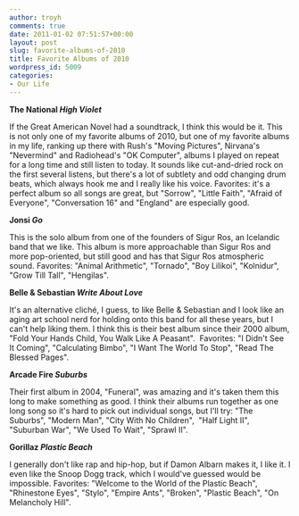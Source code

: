 ```yaml
---
author: troyh
comments: true
date: 2011-01-02 07:51:57+00:00
layout: post
slug: favorite-albums-of-2010
title: Favorite Albums of 2010
wordpress_id: 5009
categories:
- Our Life
---
```




**The National _High Violet_**

If the Great American Novel had a soundtrack, I think this would be it. This is not only one of my favorite albums of 2010, but one of my favorite albums in my life, ranking up there with Rush's "Moving Pictures", Nirvana's "Nevermind" and Radiohead's "OK Computer", albums I played on repeat for a long time and still listen to today. It sounds like cut-and-dried rock on the first several listens, but there's a lot of subtlety and odd changing drum beats, which always hook me and I really like his voice. Favorites: it's a perfect album so all songs are great, but "Sorrow", "Little Faith", "Afraid of Everyone", "Conversation 16" and "England" are especially good.



**Jonsi _Go_**

This is the solo album from one of the founders of Sigur Ros, an Icelandic band that we like. This album is more approachable than Sigur Ros and more pop-oriented, but still good and has that Sigur Ros atmospheric sound. Favorites: "Animal Arithmetic", "Tornado", "Boy Lilikoi", "Kolnidur", "Grow Till Tall", "Hengilas".



**Belle & Sebastian _Write About Love_**

It's an alternative cliché, I guess, to like Belle & Sebastian and I look like an aging art school nerd for holding onto this band for all these years, but I can't help liking them. I think this is their best album since their 2000 album, "Fold Your Hands Child, You Walk Like A Peasant".  Favorites: "I Didn't See It Coming", "Calculating Bimbo", "I Want The World To Stop", "Read The Blessed Pages".



**Arcade Fire _Suburbs_**

Their first album in 2004, "Funeral", was amazing and it's taken them this long to make something as good. I think their albums run together as one long song so it's hard to pick out individual songs, but I'll try: "The Suburbs", "Modern Man", "City With No Children",  "Half Light II", "Suburban War", "We Used To Wait", "Sprawl II".



**Gorillaz _Plastic Beach_**

I generally don't like rap and hip-hop, but if Damon Albarn makes it, I like it. I even like the Snoop Dogg track, which I would've guessed would be impossible. Favorites: "Welcome to the World of the Plastic Beach", "Rhinestone Eyes", "Stylo", "Empire Ants", "Broken", "Plastic Beach", "On Melancholy Hill".




